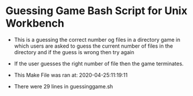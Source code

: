 # Guessing Game Bash Script for Unix Workbench

* This is a guessing the correct number og files in a directory game in which users are asked to guess the current number of files in the directory and if the guess is wrong then try again
* If the user guesses the right number of file then the game terminates.
* This Make File was ran at: 2020-04-25:11:19:11

* There were 29 lines in guessinggame.sh

